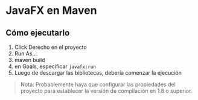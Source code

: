 # JavaFX en Maven

## Cómo ejecutarlo

1. Click Derecho en el proyecto
2. Run As...
3. maven build
4. en Goals, especificar `javafx:run`
5. Luego de descargar las bibliotecas, debería comenzar la ejecución

> Nota: Probablemente haya que configurar las propiedades del proyecto para establecer la versión de compilación en 1.8 o superior.
